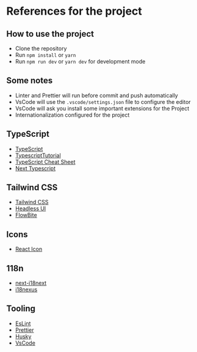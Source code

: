 # References for the project

## How to use the project

- Clone the repository
- Run `npm install` or `yarn`
- Run `npm run dev` or `yarn dev` for development mode

## Some notes

- Linter and Prettier will run before commit and push automatically
- VsCode will use the `.vscode/settings.json` file to configure the editor
- VsCode will ask you install some important extensions for the Project
- Internationalization configured for the project

## TypeScript

- [TypeScript](https://www.typescriptlang.org/)
- [TypescriptTutorial](https://www.typescripttutorial.net/)
- [TypeScript Cheat Sheet](https://react-typescript-cheatsheet.netlify.app/)
- [Next Typescript](https://nextjs.org/docs/basic-features/typescript)

## Tailwind CSS

- [Tailwind CSS](https://tailwindcss.com/)
- [Headless UI](https://headlessui.dev/react/transition)
- [FlowBite](https://flowbite.com/docs/getting-started/introduction/)


## Icons

- [React Icon](https://react-icons.github.io/react-icons/icons?name=hi)


## 118n

- [next-i18next](https://github.com/isaachinman/next-i18next)
- [i18nexus](https://i18nexus.com/)


## Tooling

- [EsLint](https://eslint.org/)
- [Prettier](https://prettier.io/)
- [Husky](https://typicode.github.io/husky/#/)
- [VsCode](https://code.visualstudio.com/)
